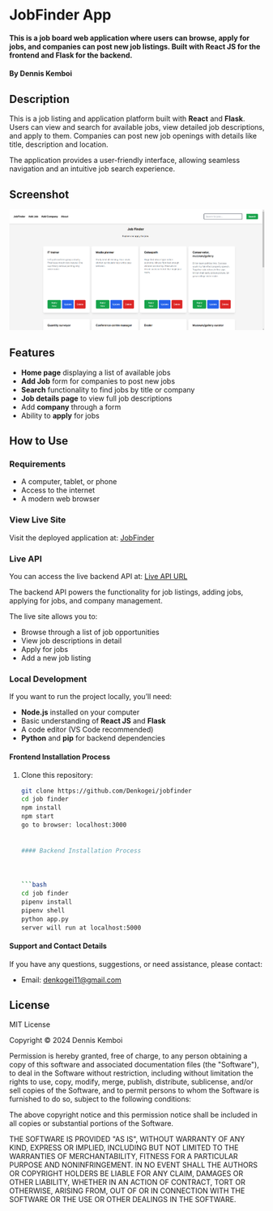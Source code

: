 # JobFinder App

#### This is a job board web application where users can browse, apply for jobs, and companies can post new job listings. Built with **React JS** for the frontend and **Flask** for the backend.

#### By **Dennis Kemboi**

## Description

This is a job listing and application platform built with **React** and **Flask**. Users can view and search for available jobs, view detailed job descriptions, and apply to them. Companies can post new job openings with details like title, description and location.

The application provides a user-friendly interface, allowing seamless navigation and an intuitive job search experience.

## Screenshot

![JobFinder App Screenshot](./client/public/jobfinder_screenshot.png)

## Features

- **Home page** displaying a list of available jobs
- **Add Job** form for companies to post new jobs
- **Search** functionality to find jobs by title or company
- **Job details page** to view full job descriptions
- Add **company** through a form
- Ability to **apply** for jobs

## How to Use

### Requirements

- A computer, tablet, or phone
- Access to the internet
- A modern web browser

### View Live Site

Visit the deployed application at: [JobFinder](<https://jobfinderbydennis.netlify.app/>)

### Live API

You can access the live backend API at: [Live API URL](<https://jobfinder-g4vi.onrender.com>)

The backend API powers the functionality for job listings, adding jobs, applying for jobs, and company management.

The live site allows you to:

- Browse through a list of job opportunities
- View job descriptions in detail
- Apply for jobs 
- Add a new job listing 


### Local Development

If you want to run the project locally, you’ll need:

- **Node.js** installed on your computer
- Basic understanding of **React JS** and **Flask**
- A code editor (VS Code recommended)
- **Python** and **pip** for backend dependencies

#### Frontend Installation Process

1. Clone this repository:

   ```bash
   git clone https://github.com/Denkogei/jobfinder
   cd job finder
   npm install
   npm start
   go to browser: localhost:3000


   #### Backend Installation Process



   ```bash
   cd job finder
   pipenv install
   pipenv shell
   python app.py
   server will run at localhost:5000


#### Support and Contact Details

If you have any questions, suggestions, or need assistance, please contact:

- Email: <denkogei11@gmail.com>

## License

MIT License

Copyright &copy; 2024 Dennis Kemboi

Permission is hereby granted, free of charge, to any person obtaining a copy of this software and associated documentation files (the "Software"), to deal in the Software without restriction, including without limitation the rights to use, copy, modify, merge, publish, distribute, sublicense, and/or sell copies of the Software, and to permit persons to whom the Software is furnished to do so, subject to the following conditions:

The above copyright notice and this permission notice shall be included in all copies or substantial portions of the Software.

THE SOFTWARE IS PROVIDED "AS IS", WITHOUT WARRANTY OF ANY KIND, EXPRESS OR IMPLIED, INCLUDING BUT NOT LIMITED TO THE WARRANTIES OF MERCHANTABILITY, FITNESS FOR A PARTICULAR PURPOSE AND NONINFRINGEMENT. IN NO EVENT SHALL THE AUTHORS OR COPYRIGHT HOLDERS BE LIABLE FOR ANY CLAIM, DAMAGES OR OTHER LIABILITY, WHETHER IN AN ACTION OF CONTRACT, TORT OR OTHERWISE, ARISING FROM, OUT OF OR IN CONNECTION WITH THE SOFTWARE OR THE USE OR OTHER DEALINGS IN THE SOFTWARE.
